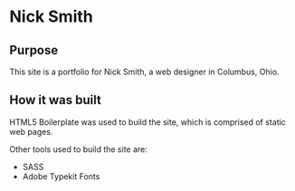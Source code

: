 Nick Smith
=============

## Purpose

This site is a portfolio for Nick Smith, a web designer in Columbus, Ohio. 

## How it was built

HTML5 Boilerplate was used to build the site, which is comprised of static web pages. 

Other tools used to build the site are:

* SASS
* Adobe Typekit Fonts